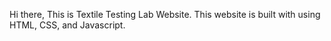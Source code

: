 Hi there,
This is Textile Testing Lab Website.
This website is built with using HTML, CSS, and Javascript.
